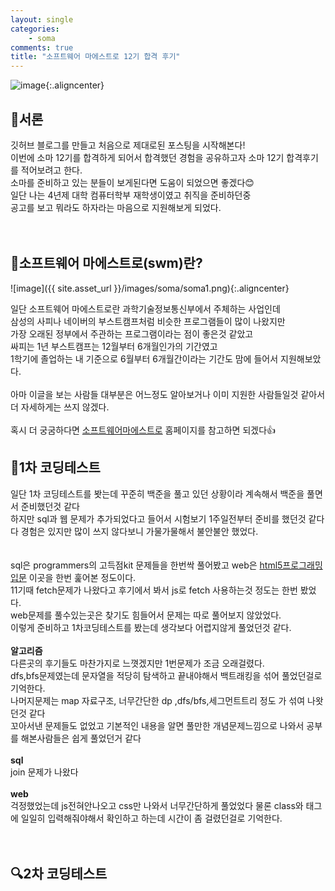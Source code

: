 ```yaml
---
layout: single
categories:
    - soma
comments: true
title: "소프트웨어 마에스트로 12기 합격 후기"
---
```


![image](images/soma/somalogo.png){:.aligncenter}

## 📖서론  
깃허브 블로그를 만들고 처음으로 제대로된 포스팅을 시작해본다!  
이번에 소마 12기를 합격하게 되어서 합격했던 경험을 공유하고자 소마 12기 합격후기를 적어보려고 한다.  
소마를 준비하고 있는 분들이 보게된다면 도움이 되었으면 좋겠다😊  
일단 나는 4년제 대학 컴퓨터학부 재학생이였고 취직을 준비하던중  
공고를 보고 뭐라도 하자라는 마음으로 지원해보게 되었다.  
<br><br>

## 🍳소프트웨어 마에스트로(swm)란?  

![image]({{ site.asset_url }}/images/soma/soma1.png){:.aligncenter}  

일단 소프트웨어 마에스트로란 과학기술정보통신부에서 주체하는 사업인데  
삼성의 사피나 네이버의 부스트캠프처럼 비슷한 프로그램들이 많이 나왔지만  
가장 오래된 정부에서 주관하는 프로그램이라는 점이 좋은것 같았고  
싸피는 1년 부스트캠프는 12월부터 6개월인가의 기간였고  
1학기에 졸업하는 내 기준으로 6월부터 6개월간이라는 기간도 맘에 들어서 지원해보았다.  
<br>
아마 이글을 보는 사람들 대부분은 어느정도 알아보거나 이미 지원한 사람들일것 같아서 더 자세하게는 쓰지 않겠다.  
<br>
혹시 더 궁굼하다면 [소프트웨어마에스트로](https://www.swmaestro.org/sw/main/main.do) 홈페이지를 참고하면 되겠다👍


## 📝1차 코딩테스트

일단 1차 코딩테스트를 봣는데 꾸준히 백준을 풀고 있던 상황이라 계속해서 백준을 풀면서 준비했던것 같다  
하지만 sql과 웹 문제가 추가되었다고 들어서 시험보기 1주일전부터 준비를 했던것 같다  
다 경험은 있지만 많이 쓰지 않다보니 가물가물해서 불안불안 했었다.  
<br><br>
sql은 programmers의 고득점kit 문제들을 한번싹 풀어봤고 web은 [html5프로그래밍입문](https://rintiantta.github.io/academy-html/guide/chapter1.html) 이곳을 한번 훑어본 정도이다.  
11기때 fetch문제가 나왔다고 후기에서 봐서 js로 fetch 사용하는것 정도는 한번 봤었다.  
web문제를 풀수있는곳은 찾기도 힘들어서 문제는 따로 풀어보지 않았었다.  
이렇게 준비하고 1차코딩테스트를 봤는데 생각보다 어렵지않게 풀었던것 같다.  
<br>
**알고리즘**  
다른곳의 후기들도 마찬가지로 느꼇겠지만 1번문제가 조금 오래걸렸다.  
dfs,bfs문제였는데 문자열을 적당히 탐색하고 끝내야해서 백트래킹을 섞어 풀었던걸로 기억한다.  
나머지문제는 map 자료구조, 너무간단한 dp ,dfs/bfs,세그먼트트리 정도 가 섞여 나왓던것 같다  
꼬아서낸 문제들도 없었고 기본적인 내용을 알면 풀만한 개념문제느낌으로 나와서 공부를 해본사람들은 쉽게 풀었던거 같다  
<br>
**sql**  
join 문제가 나왔다  
<br>
**web**  
걱정했었는데 js전혀안나오고 css만 나와서 너무간단하게 풀었었다 물론 class와 태그에 일일히 입력해줘야해서 확인하고 하는데 시간이 좀 걸렸던걸로 기억한다.  
<br><br>
## 🔍2차 코딩테스트
